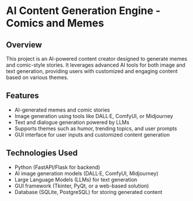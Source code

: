 # AI Content Generation Engine - Comics and Memes

## Overview
This project is an AI-powered content creator designed to generate memes and comic-style stories. It leverages advanced AI tools for both image and text generation, providing users with customized and engaging content based on various themes.

## Features
- AI-generated memes and comic stories
- Image generation using tools like DALL·E, ComfyUI, or Midjourney
- Text and dialogue generation powered by LLMs
- Supports themes such as humor, trending topics, and user prompts
- GUI interface for user inputs and customized content generation

## Technologies Used
- Python (FastAPI/Flask for backend)
- AI image generation models (DALL·E, ComfyUI, Midjourney)
- Large Language Models (LLMs) for text generation
- GUI framework (Tkinter, PyQt, or a web-based solution)
- Database (SQLite, PostgreSQL) for storing generated content

